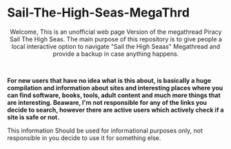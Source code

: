 # Sail-The-High-Seas-MegaThrd
<p align="center">Welcome, This is an unofficial web page Version of the megathread Piracy Sail The High Seas. The main purpose of this repository 
is to give people a local interactive option to navigate "Sail the High Seaas" Megathread and provide a backup in case anything happens.</p><br>
<p><b>For new users that have no idea what is this about, is basically a huge compilation and information about sites and interesting 
places where you can find software, books, tools, adult content and much more things that are interesting. Beaware, I'm not responsible for 
any of the links you decide to search, however there are active users which actively check if a site is safe or not.</b></p>
<p>This information Should be used for informational purposes only, not responsible in you decide to use it for something else.</p>
